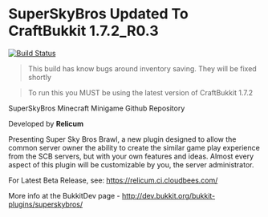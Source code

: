 SuperSkyBros Updated To CraftBukkit 1.7.2_R0.3
==============

[![Build Status](https://travis-ci.org/Relicum/SuperSkyBros.png?branch=master)](https://travis-ci.org/Relicum/SuperSkyBros)

<blockquote>This build has know bugs around inventory saving. They will be fixed shortly</blockquote>

<blockquote>To run this you MUST be using the latest version of CraftBukkit 1.7.2</blockquote>

SuperSkyBros Minecraft Minigame Github Repository

Developed by **Relicum**

Presenting Super Sky Bros Brawl, a new plugin designed to allow the common server owner the ability to create the similar game play experience from the SCB servers, but with your own features and ideas. Almost every aspect of this plugin will be customizable by you, the server administrator.

For Latest Beta Release, see: https://relicum.ci.cloudbees.com/

More info at the BukkitDev page - http://dev.bukkit.org/bukkit-plugins/superskybros/
